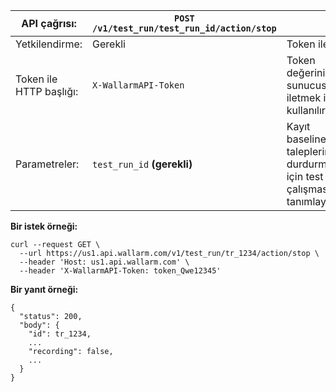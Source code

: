 | API çağrısı: | `POST /v1/test_run/test_run_id/action/stop` |      |
| ------------- | ------------------------------------------ | ---- |
| Yetkilendirme: | Gerekli | Token ile |
| Token ile HTTP başlığı: | `X-WallarmAPI-Token` | Token değerini API sunucusuna iletmek için kullanılır |
| Parametreler: | `test_run_id` **(gerekli)** | Kayıt baseline taleplerini durdurmak için test çalışmasının tanımlayıcısı |

**Bir istek örneği:**
```
curl --request GET \
  --url https://us1.api.wallarm.com/v1/test_run/tr_1234/action/stop \
  --header 'Host: us1.api.wallarm.com' \
  --header 'X-WallarmAPI-Token: token_Qwe12345'
```

**Bir yanıt örneği:**
```
{
  "status": 200,
  "body": {
    "id": tr_1234,
    ...
    "recording": false,
    ...
  }
}
```